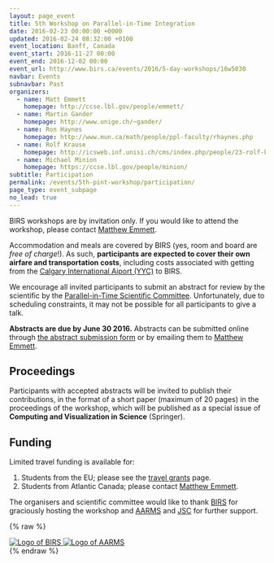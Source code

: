 ```yaml
---
layout: page_event
title: 5th Workshop on Parallel-in-Time Integration
date: 2016-02-23 00:00:00 +0000
updated: 2016-02-24 08:32:00 +0100
event_location: Banff, Canada
event_start: 2016-11-27 00:00
event_end: 2016-12-02 00:00
event_url: http://www.birs.ca/events/2016/5-day-workshops/16w5030
navbar: Events
subnavbar: Past
organizers:
  - name: Matt Emmett
    homepage: http://ccse.lbl.gov/people/emmett/
  - name: Martin Gander
    homepage: http://www.unige.ch/~gander/
  - name: Ron Haynes
    homepage: http://www.mun.ca/math/people/ppl-faculty/rhaynes.php
  - name: Rolf Krause
    homepage: http://icsweb.inf.unisi.ch/cms/index.php/people/23-rolf-krause.html
  - name: Michael Minion
    homepage: https://ccse.lbl.gov/people/minion/
subtitle: Participation
permalink: /events/5th-pint-workshop/participation/
page_type: event_subpage
no_lead: true
---
```


BIRS workshops are by invitation only.  If you would like to attend
the workshop, please contact [Matthew Emmett](mailto:memmett@gmail.com).

Accommodation and meals are covered by BIRS (yes, room and board are
*free of charge*!).  As such, **participants are expected to cover
their own airfare and transportation costs**, including costs
associated with getting from the [Calgary International Aiport
(YYC)][YYC] to BIRS.

We encourage all invited participants to submit an abstract for review
by the scientific by the [Parallel-in-Time Scientific
Committee][PINTSC].  Unfortunately, due to scheduling constraints, it
may not be possible for all participants to give a talk.

**Abstracts are due by June 30 2016.** Abstracts
can be submitted online through [the abstract submission
form][ABSTRACTS] or by emailing them to [Matthew Emmett](mailto:memmett@gmail.com).

## Proceedings

Participants with accepted abstracts will be invited to publish their
contributions, in the format of a short paper (maximum of 20 pages) in
the proceedings of the workshop, which will be published as a special
issue of **Computing and Visualization in Science** (Springer).

## Funding

Limited travel funding is available for:
1. Students from the EU; please see the [travel grants][JSCGRANTS] page.
2. Students from Atlantic Canada; please contact [Matthew Emmett](mailto:memmett@gmail.com).

The organisers and scientific committee would like to thank
[BIRS][BIRS] for graciously hosting the workshop and [AARMS][AARMS]
and [JSC][JSC] for further support.

{% raw %}
<div class="row">
  <a class="col-xs-4 col-xs-offset-2 col-sm-3 col-sm-offset-3 col-md-2 col-md-offset-4" href="http://www.birs.ca/" target="_blank">
    <img class="img-responsive center-block" alt="Logo of BIRS" src="http://www.birs.ca/~nassif/image/birs_logo.jpg">
  </a>
  <a class="col-xs-4 col-sm-3 col-md-2" href="https://aarms.math.ca/" target="_blank">
    <img class="img-responsive center-block" alt="Logo of AARMS" src="https://aarms.math.ca/wp-content/themes/stargazer-child/aarmslogo.png">
  </a>
</div>
{% endraw %}

[BIRS]: http://www.birs.ca/
[PINT16BIRS]: http://www.birs.ca/events/2016/5-day-workshops/16w5030
[BANFFCENTRE]: https://www.banffcentre.ca/
[YYC]: http://www.yyc.com/
[PINTSC]: http://www.parallelintime.org/events/2015/06/26/sc-election-result.html
[AARMS]: https://aarms.math.ca/
[JSC]: http://www.fz-juelich.de/ias/jsc
[JSCGRANTS]: http://www.parallelintime.org/events/travel_grants.html
[ABSTRACTS]: https://docs.google.com/forms/d/1wj7wnrhe6u4hVl2552oUrSBWb7vRkHUjZsAqBu135Qw/viewform
